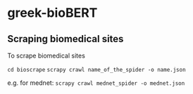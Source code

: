 # greek-bioBERT


## Scraping biomedical sites
To scrape biomedical sites 

`cd bioscrape`
`scrapy crawl name_of_the_spider -o name.json`

e.g. for mednet: 
`scrapy crawl mednet_spider -o mednet.json`
    
     